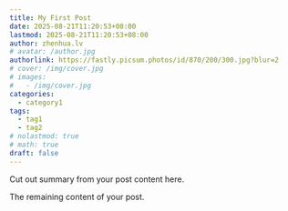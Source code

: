 ```yaml
---
title: My First Post
date: 2025-08-21T11:20:53+08:00
lastmod: 2025-08-21T11:20:53+08:00
author: zhenhua.lv
# avatar: /author.jpg
authorlink: https://fastly.picsum.photos/id/870/200/300.jpg?blur=2
# cover: /img/cover.jpg
# images:
#   - /img/cover.jpg
categories:
  - category1
tags:
  - tag1
  - tag2
# nolastmod: true
# math: true
draft: false
---
```


Cut out summary from your post content here.

<!--more-->

The remaining content of your post.
